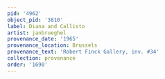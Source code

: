 ```yaml
---
pid: '4962'
object_pid: '3810'
label: Diana and Callisto
artist: janbrueghel
provenance_date: '1965'
provenance_location: Brussels
provenance_text: 'Robert Finck Gallery, inv. #34'
collection: provenance
order: '1690'
---
```

